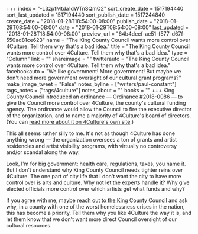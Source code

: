 +++
index = "-L3zpfMtda1dWTnSQmO2"
sort_create_date = 1517194440
sort_last_updated = 1517194440
sort_publish_date = 1517244840
create_date = "2018-01-28T18:54:00-08:00"
publish_date = "2018-01-29T08:54:00-08:00"
date = "2018-01-29T08:54:00-08:00"
last_updated = "2018-01-28T18:54:00-08:00"
preview_url = "64b4deef-ae51-f577-d67f-550ad81ce623"
name = "The King County Council wants more control over 4Culture. Tell them why that's a bad idea."
title = "The King County Council wants more control over 4Culture. Tell them why that's a bad idea."
type = "Column"
link = ""
shareimage = ""
twitterauto = "The King County Council wants more control over 4Culture. Tell them why that's a bad idea."
facebookauto = "We like government! More government! But maybe we don't need more government oversight of our cultural grant programs?"
make_image_tweet = "False"
notes_byline = ["writers/paul-constant"]
tags_notes = ["tags/4culture"]
notes_about = ""
books = ""
+++
King County Council introduced an ordinance — Ordinance #2018-0086 — to give the Council more control over 4Culture, the county's cultural funding agency. The ordinance would allow the Council to fire the executive director of the organization, and to name a majority of 4Culture's board of directors. (You can [read more about it on 4Culture's own site](https://www.4culture.org/proposed-king-county-ordinance/).)

This all seems rather silly to me. It's not as though 4Culture has done anything wrong — the organization oversees a ton of grants and artist residencies and artist visibility programs, with virtually no controversy and/or scandal along the way.

Look, I'm for big government: health care, regulations, taxes, you name it. But I don't understand why King County Council needs tighter reins over 4Culture. The one part of city life that I don't want the city to have more control over is arts and culture. Why not let the experts handle it? Why give elected officials more control over which artists get what funds and why?

If you agree with me, maybe [reach out to the King County Council](https://www.kingcounty.gov/council.aspx) and ask why, in a county with one of the worst homelessness crises in the nation, this has become a priority. Tell them why you like 4Culture the way it is, and let them know that we don't want more direct Council oversight of our cultural resources.